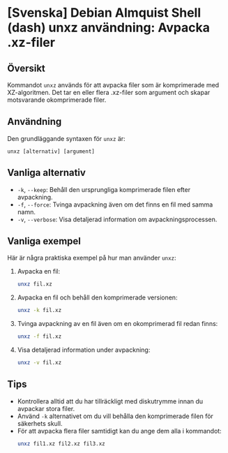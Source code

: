 # [Svenska] Debian Almquist Shell (dash) unxz användning: Avpacka .xz-filer

## Översikt
Kommandot `unxz` används för att avpacka filer som är komprimerade med XZ-algoritmen. Det tar en eller flera .xz-filer som argument och skapar motsvarande okomprimerade filer.

## Användning
Den grundläggande syntaxen för `unxz` är:

```
unxz [alternativ] [argument]
```

## Vanliga alternativ
- `-k`, `--keep`: Behåll den ursprungliga komprimerade filen efter avpackning.
- `-f`, `--force`: Tvinga avpackning även om det finns en fil med samma namn.
- `-v`, `--verbose`: Visa detaljerad information om avpackningsprocessen.

## Vanliga exempel
Här är några praktiska exempel på hur man använder `unxz`:

1. Avpacka en fil:
   ```bash
   unxz fil.xz
   ```

2. Avpacka en fil och behåll den komprimerade versionen:
   ```bash
   unxz -k fil.xz
   ```

3. Tvinga avpackning av en fil även om en okomprimerad fil redan finns:
   ```bash
   unxz -f fil.xz
   ```

4. Visa detaljerad information under avpackning:
   ```bash
   unxz -v fil.xz
   ```

## Tips
- Kontrollera alltid att du har tillräckligt med diskutrymme innan du avpackar stora filer.
- Använd `-k` alternativet om du vill behålla den komprimerade filen för säkerhets skull.
- För att avpacka flera filer samtidigt kan du ange dem alla i kommandot:
  ```bash
  unxz fil1.xz fil2.xz fil3.xz
  ```
